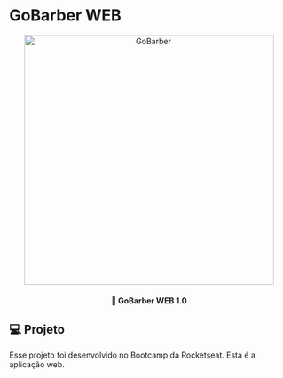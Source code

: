 # GoBarber WEB

<div align="center">
  <img alt="GoBarber" title="GoBarber" src="https://user-images.githubusercontent.com/19844596/160868902-2def3506-5abb-4b99-9ea5-4d8dbfcffc8e.png" width="450px" />
</div>

<h4 align="center">
  🚀 GoBarber WEB 1.0
</h4>

## 💻 Projeto

Esse projeto foi desenvolvido no Bootcamp da Rocketseat. Esta é a aplicação web.
